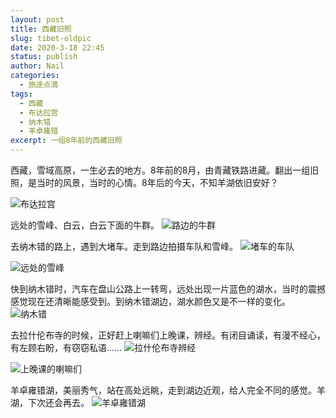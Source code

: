 ```yaml
---
layout: post
title: 西藏旧照
slug: tibet-oldpic
date: 2020-3-18 22:45
status: publish
author: Nail
categories: 
  - 旅途点滴
tags: 
  - 西藏
  - 布达拉宫
  - 纳木错
  - 羊卓雍错
excerpt: 一组8年前的西藏旧照
---
```


西藏，雪域高原，一生必去的地方。8年前的8月，由青藏铁路进藏。翻出一组旧照，是当时的风景，当时的心情。8年后的今天，不知羊湖依旧安好？

![布达拉宫](./images/20120805-xizang/xz1.jpg "布达拉宫")

远处的雪峰、白云，白云下面的牛群。
![路边的牛群](./images/20120805-xizang/xz9.jpg "路边的牛群")

去纳木错的路上，遇到大堵车。走到路边拍摄车队和雪峰。
![堵车的车队](./images/20120805-xizang/xz5.jpg "堵车的车队")

![远处的雪峰](./images/20120805-xizang/xz8.jpg "远处的雪峰")

快到纳木错时，汽车在盘山公路上一转弯，远处出现一片蓝色的湖水，当时的震撼感觉现在还清晰能感受到。到纳木错湖边，湖水颜色又是不一样的变化。
![纳木错](./images/20120805-xizang/xz6.jpg "纳木错")

去拉什伦布寺的时候，正好赶上喇嘛们上晚课，辨经。有闭目诵读，有漫不经心，有左顾右盼，有窃窃私语……
![拉什伦布寺辨经](./images/20120805-xizang/xz2.jpg "拉什伦布寺辨经")

![上晚课的喇嘛们](./images/20120805-xizang/xz3.jpg "上晚课的喇嘛们")

羊卓雍错湖，美丽秀气，站在高处远眺，走到湖边近观，给人完全不同的感觉。羊湖，下次还会再去。
![羊卓雍错湖](./images/20120805-xizang/xz4.jpg "羊卓雍错湖")


